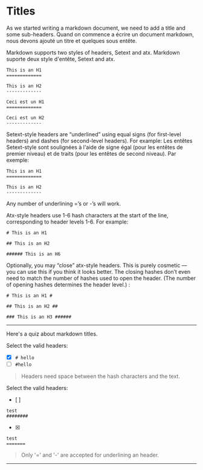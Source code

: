 # Titles

As we started writing a markdown document, we need to add a title and some sub-headers.
Quand on commence a écrire un document markdown, nous devons ajouté un titre et quelques sous entête.

Markdown supports two styles of headers, Setext and atx.
Markdown suporte deux style d'entête, Setext and atx.
```
This is an H1
=============

This is an H2
-------------
```
```
Ceci est un H1
=============

Ceci est un H2
-------------
```

Setext-style headers are “underlined” using equal signs (for first-level headers) and dashes (for second-level headers). For example:
Les entêtes Setext-style sont soulignées à l'aide de signe égal (pour les entêtes de premier niveau) et de traits (pour les entêtes de second niveau). Par exemple: 

```
This is an H1
=============

This is an H2
-------------
```

Any number of underlining =’s or -’s will work.

Atx-style headers use 1-6 hash characters at the start of the line, corresponding to header levels 1-6. For example:

```
# This is an H1

## This is an H2

###### This is an H6
```


Optionally, you may “close” atx-style headers. This is purely cosmetic — you can use this if you think it looks better. The closing hashes don’t even need to match the number of hashes used to open the header. (The number of opening hashes determines the header level.) :

```
# This is an H1 #

## This is an H2 ##

### This is an H3 ######
```


---

Here's a quiz about markdown titles.

Select the valid headers:
- [x] `# hello`
- [ ] `#hello`

> Headers need space between the hash characters and the text.

Select the valid headers:
- [ ]  
```
test
########
```
- [x]   
```
test
=======
```

> Only '=' and '-' are accepted for underlining an header.

---


